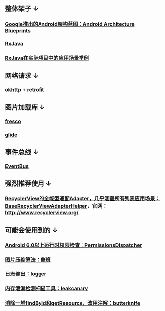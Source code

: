 ## 整体架子 ↓

### [Google推出的Android架构蓝图：Android Architecture Blueprints ](https://github.com/googlesamples/android-architecture)

### [RxJava](https://github.com/ReactiveX/RxJava)

### [RxJava在实际项目中的应用场景举例](https://github.com/rengwuxian/RxJavaSamples)

## 网络请求 ↓

### [okhttp](https://github.com/square/okhttp) + [retrofit](https://github.com/square/retrofit)

## 图片加载库 ↓

### [fresco](https://github.com/facebook/fresco) 

### [glide](https://github.com/bumptech/glide)

## 事件总线 ↓

### [EventBus](https://github.com/greenrobot/EventBus)

## 强烈推荐使用 ↓

### [RecyclerView的全能型通配Adapter，几乎涵盖所有列表应用场景：BaseRecyclerViewAdapterHelper](https://github.com/CymChad/BaseRecyclerViewAdapterHelper)，官网：http://www.recyclerview.org/

## 可能会使用到的 ↓

### [Android 6.0以上运行时权限检查：PermissionsDispatcher](https://github.com/permissions-dispatcher/PermissionsDispatcher)

### [图片压缩算法：鲁班](https://github.com/Curzibn/Luban)

### [日志输出：logger](https://github.com/orhanobut/logger)

### [内存泄漏检测扫描工具：leakcanary](https://github.com/square/leakcanary)

### [消除一堆findById和getResource，改用注解：butterknife](https://github.com/JakeWharton/butterknife)